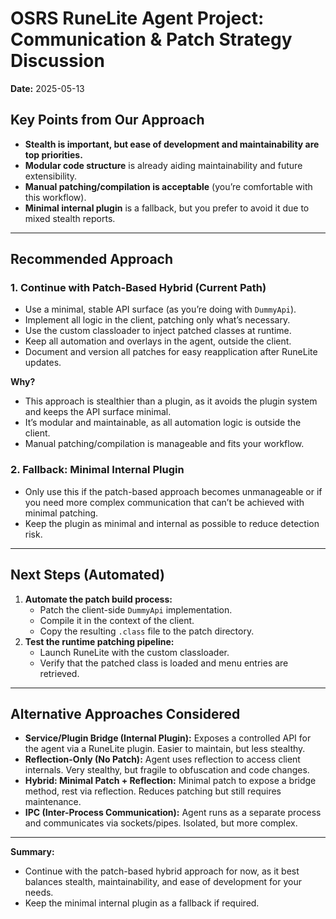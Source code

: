 # OSRS RuneLite Agent Project: Communication & Patch Strategy Discussion

**Date:** 2025-05-13

## Key Points from Our Approach

-   **Stealth is important, but ease of development and maintainability are top priorities.**
-   **Modular code structure** is already aiding maintainability and future extensibility.
-   **Manual patching/compilation is acceptable** (you’re comfortable with this workflow).
-   **Minimal internal plugin** is a fallback, but you prefer to avoid it due to mixed stealth reports.

---

## Recommended Approach

### 1. Continue with Patch-Based Hybrid (Current Path)

-   Use a minimal, stable API surface (as you’re doing with `DummyApi`).
-   Implement all logic in the client, patching only what’s necessary.
-   Use the custom classloader to inject patched classes at runtime.
-   Keep all automation and overlays in the agent, outside the client.
-   Document and version all patches for easy reapplication after RuneLite updates.

**Why?**

-   This approach is stealthier than a plugin, as it avoids the plugin system and keeps the API surface minimal.
-   It’s modular and maintainable, as all automation logic is outside the client.
-   Manual patching/compilation is manageable and fits your workflow.

### 2. Fallback: Minimal Internal Plugin

-   Only use this if the patch-based approach becomes unmanageable or if you need more complex communication that can’t be achieved with minimal patching.
-   Keep the plugin as minimal and internal as possible to reduce detection risk.

---

## Next Steps (Automated)

1. **Automate the patch build process:**
    - Patch the client-side `DummyApi` implementation.
    - Compile it in the context of the client.
    - Copy the resulting `.class` file to the patch directory.
2. **Test the runtime patching pipeline:**
    - Launch RuneLite with the custom classloader.
    - Verify that the patched class is loaded and menu entries are retrieved.

---

## Alternative Approaches Considered

-   **Service/Plugin Bridge (Internal Plugin):** Exposes a controlled API for the agent via a RuneLite plugin. Easier to maintain, but less stealthy.
-   **Reflection-Only (No Patch):** Agent uses reflection to access client internals. Very stealthy, but fragile to obfuscation and code changes.
-   **Hybrid: Minimal Patch + Reflection:** Minimal patch to expose a bridge method, rest via reflection. Reduces patching but still requires maintenance.
-   **IPC (Inter-Process Communication):** Agent runs as a separate process and communicates via sockets/pipes. Isolated, but more complex.

---

**Summary:**

-   Continue with the patch-based hybrid approach for now, as it best balances stealth, maintainability, and ease of development for your needs.
-   Keep the minimal internal plugin as a fallback if required.
